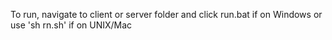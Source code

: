 To run, navigate to client or server folder and click run.bat if on Windows or use 'sh rn.sh' if on UNIX/Mac
